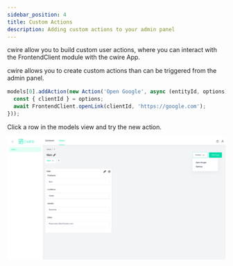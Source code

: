 ```yaml
---
sidebar_position: 4
title: Custom Actions
description: Adding custom actions to your admin panel
---
```

cwire allow you to build custom user actions, where you can interact with the FrontendClient module with the cwire App. 

cwire allows you to create custom actions than can be triggered from the admin panel.

```js
models[0].addAction(new Action('Open Google', async (entityId, options) => {
  const { clientId } = options;
  await FrontendClient.openLink(clientId, 'https://google.com');
}));
```



Click a row in the models view and try the new action.

![Add Action Example Screenshot](/img/add-action-example.png)
